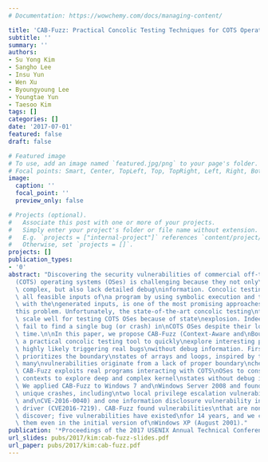```yaml
---
# Documentation: https://wowchemy.com/docs/managing-content/

title: 'CAB-Fuzz: Practical Concolic Testing Techniques for COTS Operating Systems'
subtitle: ''
summary: ''
authors:
- Su Yong Kim
- Sangho Lee
- Insu Yun
- Wen Xu
- Byoungyoung Lee
- Youngtae Yun
- Taesoo Kim
tags: []
categories: []
date: '2017-07-01'
featured: false
draft: false

# Featured image
# To use, add an image named `featured.jpg/png` to your page's folder.
# Focal points: Smart, Center, TopLeft, Top, TopRight, Left, Right, BottomLeft, Bottom, BottomRight.
image:
  caption: ''
  focal_point: ''
  preview_only: false

# Projects (optional).
#   Associate this post with one or more of your projects.
#   Simply enter your project's folder or file name without extension.
#   E.g. `projects = ["internal-project"]` references `content/project/deep-learning/index.md`.
#   Otherwise, set `projects = []`.
projects: []
publication_types:
- '0'
abstract: "Discovering the security vulnerabilities of commercial off-the-shelf\n\
  (COTS) operating systems (OSes) is challenging because they not only\nare huge and\
  \ complex, but also lack detailed debug\ninformation. Concolic testing, which generates\
  \ all feasible inputs of\na program by using symbolic execution and tests the program\
  \ with the\ngenerated inputs, is one of the most promising approaches to solve\n\
  this problem. Unfortunately, the state-of-the-art concolic testing\ntools do not\
  \ scale well for testing COTS OSes because of state\nexplosion. Indeed, they often\
  \ fail to find a single bug (or crash) in\nCOTS OSes despite their long execution\
  \ time.\n\nIn this paper, we propose CAB-Fuzz (Context-Aware and\nBoundary-focused),\
  \ a practical concolic testing tool to quickly\nexplore interesting paths that are\
  \ highly likely triggering real bugs\nwithout debug information. First, CAB-Fuzz\
  \ prioritizes the boundary\nstates of arrays and loops, inspired by the fact that\
  \ many\nvulnerabilities originate from a lack of proper boundary\nchecks. Second,\
  \ CAB-Fuzz exploits real programs interacting with COTS\nOSes to construct proper\
  \ contexts to explore deep and complex kernel\nstates without debug information.\
  \ We applied CAB-Fuzz to Windows 7 and\nWindows Server 2008 and found 21 undisclosed\
  \ unique crashes, including\ntwo local privilege escalation vulnerabilities (CVE2015-6098\
  \ and\nCVE-2016-0040) and one information disclosure vulnerability in a\ncryptography\
  \ driver (CVE2016-7219). CAB-Fuzz found vulnerabilities\nthat are non-trivial to\
  \ discover; five vulnerabilities have existed\nfor 14 years, and we could trigger\
  \ them even in the initial version of\nWindows XP (August 2001)."
publication: '*Proceedings of the 2017 USENIX Annual Technical Conference (ATC)*'
url_slides: pubs/2017/kim:cab-fuzz-slides.pdf
url_paper: pubs/2017/kim:cab-fuzz.pdf
---
```

